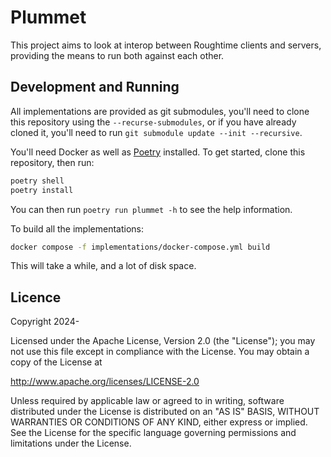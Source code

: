 # Plummet

This project aims to look at interop between Roughtime clients and servers,
providing the means to run both against each other.

## Development and Running

All implementations are provided as git submodules, you'll need to clone this
repository using the `--recurse-submodules`, or if you have already cloned it,
you'll need to run `git submodule update --init --recursive`.

You'll need Docker as well as [Poetry](https://python-poetry.org) installed.
To get started, clone this repository, then run:
```bash
poetry shell
poetry install
```

You can then run `poetry run plummet -h` to see the help information.

To build all the implementations:
```bash
docker compose -f implementations/docker-compose.yml build
```
This will take a while, and a lot of disk space.

## Licence

Copyright 2024-

Licensed under the Apache License, Version 2.0 (the "License"); you may not use
this file except in compliance with the License.  You may obtain a copy of the
License at

   http://www.apache.org/licenses/LICENSE-2.0

Unless required by applicable law or agreed to in writing, software distributed
under the License is distributed on an "AS IS" BASIS, WITHOUT WARRANTIES OR
CONDITIONS OF ANY KIND, either express or implied.  See the License for the
specific language governing permissions and limitations under the License.
